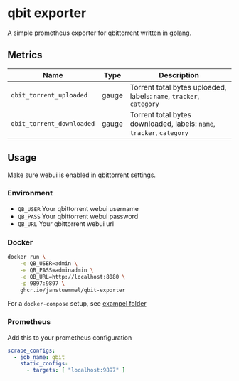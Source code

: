 # qbit exporter

A simple prometheus exporter for qbittorrent written in golang.

## Metrics

| Name | Type | Description |
| ---- | ---- | ----------- |
| `qbit_torrent_uploaded`   | gauge | Torrent total bytes uploaded, labels: `name`, `tracker`, `category` |
| `qbit_torrent_downloaded` | gauge | Torrent total bytes downloaded, labels: `name`, `tracker`, `category` |

## Usage

Make sure webui is enabled in qbittorrent settings.

### Environment

* `QB_USER` Your qbittorrent webui username
* `QB_PASS` Your qbittorrent webui password
* `QB_URL` Your qbittorrent webui url

### Docker

```sh
docker run \
    -e QB_USER=admin \
    -e QB_PASS=adminadmin \
    -e QB_URL=http://localhost:8080 \
    -p 9897:9897 \
    ghcr.io/janstuemmel/qbit-exporter
```

For a `docker-compose` setup, see [exampel folder](./example)

### Prometheus

Add this to your prometheus configuration

```yml
scrape_configs:
  - job_name: qbit
    static_configs:
      - targets: [ "localhost:9897" ]
```
